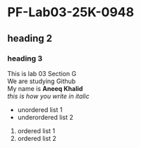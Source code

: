 # PF-Lab03-25K-0948
## heading 2
### heading 3

This is lab 03 Section G 
<br/>
We are studying Github
<br/>
My name is **Aneeq Khalid**
<br/>
_this is how you write in italic_
- unordered list 1
- underordered list 2
1. ordered list 1
2. ordered list 2
